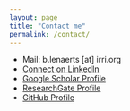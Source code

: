 ```yaml
---
layout: page
title: "Contact me"
permalink: /contact/
---
```


* Mail: b.lenaerts [at] irri.org
* [Connect on LinkedIn](https://www.linkedin.com/in/bertlenaerts) 
* [Google Scholar Profile](https://scholar.google.be/citations?user=RP4y7_8AAAAJ&hl=nl)  
* [ResearchGate Profile](https://www.researchgate.net/profile/Bert_Lenaerts/publications)  
* [GitHub Profile](https://github.com/BertLenaerts)
